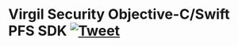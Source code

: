 # Virgil Security Objective-C/Swift PFS SDK [![Tweet](https://img.shields.io/twitter/url/http/shields.io.svg?style=social)](https://twitter.com/intent/tweet?text=Add%20security%20to%20any%20application%20with%20Virgil%20Security%20.NET/C#%20SDK&url=https://virgilsecurity.com&via=virgil&hashtags=security,developers)


